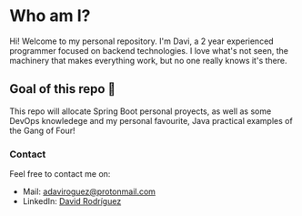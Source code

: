 # Who am I?
Hi! Welcome to my personal repository. I'm Davi, a 2 year experienced programmer focused on backend technologies. I love what's not seen, the machinery that makes everything work, but no one really knows it's there.

## Goal of this repo 🚀
This repo will allocate Spring Boot personal proyects, as well as some DevOps knowledege and my personal favourite, Java practical examples of the Gang of Four!

### Contact
Feel free to contact me on: 
* Mail: adaviroguez@protonmail.com
* LinkedIn: [David Rodríguez](https://www.linkedin.com/in/david-martin-ingeniero)

<!---
daviroguez/daviroguez is a ✨ special ✨ repository because its `README.md` (this file) appears on your GitHub profile.
You can click the Preview link to take a look at your changes.
--->
